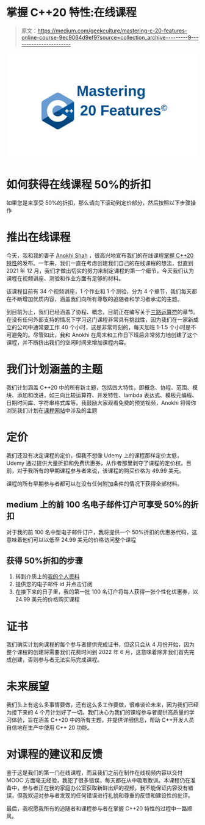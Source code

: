 # 掌握 C++20 特性:在线课程

> 原文：<https://medium.com/geekculture/mastering-c-20-features-online-course-9ec9064d9ef9?source=collection_archive---------9----------------------->

![](img/834066e0075d94e7197ddcf55e6f2ae4.png)

# 如何获得在线课程 50%的折扣

如果您是来享受 50%的折扣，那么请向下滚动到定价部分，然后按照以下步骤操作

# 推出在线课程

今天，我和我的妻子 [Anokhi Shah](https://anokhias.medium.com/) ，很高兴地宣布我们的在线课程[掌握 C++20 特性](https://mastering-modern-cpp-features.thinkific.com/courses/mastering-modern-cpp-features)的发布。一年来，我们一直在考虑创建我们自己的在线课程的想法，但直到 2021 年 12 月，我们才做出切实的努力来制定课程的第一个细节，今天我们认为课程在视频讲座、测验和作业方面有足够的材料。

该课程目前有 34 个视频讲座，1 个作业和 1 个测验，分为 4 个章节，我们每天都在不断增加优质内容，涵盖我们向所有尊敬的追随者和学习者承诺的主题。

到目前为止，我们已经涵盖了协程、概念，目前正在编写关于[三路运算符](https://ggulgulia.medium.com/c-20-three-way-comparison-operator-part-1-60e2946ae4a3)的章节。在没有任何外部支持的情况下学习这门课程非常具有挑战性，因为我们在一家新成立的公司中通常要工作 40 个小时，这是非常苛刻的，每天加班 1-1.5 个小时是不可避免的。尽管如此，我和 Anokhi 在周末和工作日下班后非常努力地创建了这个课程，并不断挤出我们的空闲时间来增加课程内容。

# 我们计划涵盖的主题

我们计划涵盖 C++20 中的所有新主题，包括四大特性，即概念、协程、范围、模块、添加和改进，如三向比较运算符、并发特性、lambda 表达式、模板元编程、日期时间库、字符串格式库等。我鼓励大家观看免费的预览视频，Anokhi 将带你浏览我们计划在[课程网站](https://mastering-modern-cpp-features.thinkific.com/courses/mastering-modern-cpp-features)中涉及的主题

# 定价

我们还没有决定课程的定价，但我不想像 Udemy 上的课程那样定价太低，Udemy 通过提供大量折扣和免费优惠券，从作者那里剥夺了课程的定价权。目前，对于我所有的早期课程参与者来说，该课程的购买价格为 49.99 美元。

课程的所有早期参与者都可以在没有任何附加条件的情况下获得全部材料。

## medium 上的前 100 名电子邮件订户可享受 50%的折扣

对于我的前 100 名中型电子邮件订户，我将提供一个 50%折扣的优惠券代码，这意味着他们可以以低至 24.99 美元的价格访问整个课程

## 获得 50%折扣的步骤

1.  转到介质上的[我的个人资料](/@ggulgulia/about)
2.  提供您的电子邮件 id 并点击订阅
3.  在接下来的日子里，我的第一批 100 名订户将每人获得一张个性化优惠券，以 24.99 美元的价格购买课程

# 证书

我们确实计划向课程的每个参与者提供完成证书，但这只会从 4 月份开始，因为整个课程的创建将需要我们花费时间到 2022 年 6 月，这意味着除非我们首先完成创建，否则参与者无法实际完成课程。

# 未来展望

我们头上有这么多事情要做，还有这么多工作要做，很难谈论未来，因为我们已经为接下来的 4 个月计划好了一切。我们决心为我们的课程参与者提供高质量的学习体验，旨在涵盖 C++20 中的所有主题，并提供详细信息，帮助 C++开发人员自信地在生产中使用 C++ 20 功能。

# 对课程的建议和反馈

鉴于这是我们的第一门在线课程，而且我们之前在制作在线视频内容以交付 MOOC 方面毫无经验，我犯了很多错误，每天都在从中吸取教训。本课程仍在准备中，参与者正在我的家庭办公室获取新鲜出炉的视频，我不能保证内容没有错误，但我欢迎对参与者发现的任何错误进行礼貌和尊重的反馈和建设性的批评。

最后，我祝愿我所有的追随者和课程参与者在掌握 C++20 特性的过程中一路顺风。
